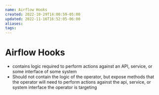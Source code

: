 ```yaml
---
name: Airflow Hooks
created: 2022-10-29T14:00:59-05:00
updated: 2022-11-16T16:52:05-06:00
aliases: 
tags: 
---
```

# Airflow Hooks

- contains logic required to perform actions against an API, service, or some interface of some system
- Should not contain the logic of the operator, but expose methods that the operator will need to perform actions against the api, service, or system interface the operator is targeting

